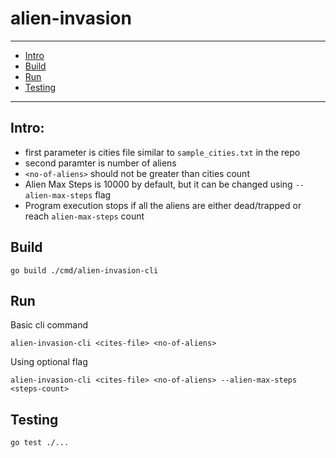 # alien-invasion

---
* [Intro](#intro)
* [Build](#build)
* [Run](#run)
* [Testing](#testing)
---
## Intro:
* first parameter is cities file similar to `sample_cities.txt` in the repo
* second paramter is number of aliens
* `<no-of-aliens>` should not be greater than cities count
* Alien Max Steps is 10000 by default, but it can be changed using `--alien-max-steps` flag
* Program execution stops if all the aliens are either dead/trapped or reach `alien-max-steps` count

## Build
    go build ./cmd/alien-invasion-cli

## Run
Basic cli command

    alien-invasion-cli <cites-file> <no-of-aliens>
    
Using optional flag

    alien-invasion-cli <cites-file> <no-of-aliens> --alien-max-steps <steps-count>

## Testing
    go test ./...

